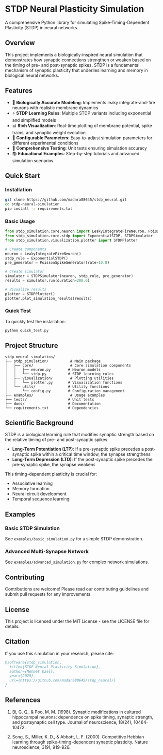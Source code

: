 # STDP Neural Plasticity Simulation

A comprehensive Python library for simulating Spike-Timing-Dependent Plasticity (STDP) in neural networks.

## Overview

This project implements a biologically-inspired neural simulation that demonstrates how synaptic connections strengthen or weaken based on the timing of pre- and post-synaptic spikes. STDP is a fundamental mechanism of synaptic plasticity that underlies learning and memory in biological neural networks.

## Features

- 🧠 **Biologically Accurate Modeling**: Implements leaky integrate-and-fire neurons with realistic membrane dynamics
- ⚡ **STDP Learning Rules**: Multiple STDP variants including exponential and simplified models
- 📊 **Rich Visualization**: Real-time plotting of membrane potential, spike trains, and synaptic weight evolution
- 🔧 **Configurable Parameters**: Easy-to-adjust simulation parameters for different experimental conditions
- 🧪 **Comprehensive Testing**: Unit tests ensuring simulation accuracy
- 📚 **Educational Examples**: Step-by-step tutorials and advanced simulation scenarios

## Quick Start

### Installation

```bash
git clone https://github.com/madara88645/stdp_neural.git
cd stdp-neural-simulation
pip install -r requirements.txt
```

### Basic Usage

```python
from stdp_simulation.core.neuron import LeakyIntegrateFireNeuron, PoissonSpikeGenerator
from stdp_simulation.core.stdp import ExponentialSTDP, STDPSimulator
from stdp_simulation.visualization.plotter import STDPPlotter

# Create components
neuron = LeakyIntegrateFireNeuron()
stdp_rule = ExponentialSTDP()
pre_generator = PoissonSpikeGenerator(rate=10.0)

# Create simulator
simulator = STDPSimulator(neuron, stdp_rule, pre_generator)
results = simulator.run(duration=200.0)

# Visualize results
plotter = STDPPlotter()
plotter.plot_simulation_results(results)
```

### Quick Test

To quickly test the installation:

```bash
python quick_test.py
```

## Project Structure

```
stdp-neural-simulation/
├── stdp_simulation/          # Main package
│   ├── core/                 # Core simulation components
│   │   ├── neuron.py        # Neuron models
│   │   └── stdp.py          # STDP learning rules
│   ├── visualization/        # Plotting utilities
│   │   └── plotter.py       # Visualization functions
│   └── utils/               # Utility functions
│       └── config.py        # Configuration management
├── examples/                 # Usage examples
├── tests/                   # Unit tests
├── docs/                    # Documentation
└── requirements.txt         # Dependencies
```

## Scientific Background

STDP is a biological learning rule that modifies synaptic strength based on the relative timing of pre- and post-synaptic spikes:

- **Long-Term Potentiation (LTP)**: If a pre-synaptic spike precedes a post-synaptic spike within a critical time window, the synapse strengthens
- **Long-Term Depression (LTD)**: If the post-synaptic spike precedes the pre-synaptic spike, the synapse weakens

This timing-dependent plasticity is crucial for:
- Associative learning
- Memory formation
- Neural circuit development
- Temporal sequence learning

## Examples

### Basic STDP Simulation
See `examples/basic_simulation.py` for a simple STDP demonstration.

### Advanced Multi-Synapse Network
See `examples/advanced_simulation.py` for complex network simulations.

## Contributing

Contributions are welcome! Please read our contributing guidelines and submit pull requests for any improvements.

## License

This project is licensed under the MIT License - see the LICENSE file for details.

## Citation

If you use this simulation in your research, please cite:

```bibtex
@software{stdp_simulation,
  title={STDP Neural Plasticity Simulation},
  author={Mehmet Ozel},
  year={2025},
  url={https://github.com/madara88645/stdp_neural/}
}
```

## References

1. Bi, G. Q., & Poo, M. M. (1998). Synaptic modifications in cultured hippocampal neurons: dependence on spike timing, synaptic strength, and postsynaptic cell type. Journal of neuroscience, 18(24), 10464-10472.

2. Song, S., Miller, K. D., & Abbott, L. F. (2000). Competitive Hebbian learning through spike-timing-dependent synaptic plasticity. Nature neuroscience, 3(9), 919-926.
